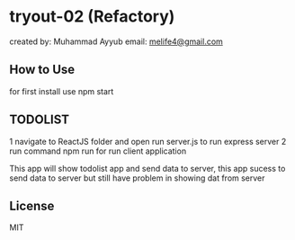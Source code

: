 # tryout-02 (Refactory)

created by: Muhammad Ayyub email: melife4@gmail.com

## How to Use

for first install use npm start

## TODOLIST

1 navigate to ReactJS folder and open run server.js to run express server
2 run command npm run for run client application

This app will show todolist app and send data to server, this app sucess to send data to server but still have problem in showing dat from server

## License

MIT

